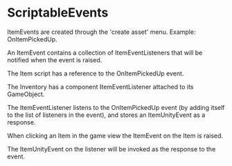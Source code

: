 # ScriptableEvents

ItemEvents are created through the 'create asset' menu. Example: OnItemPickedUp.

An ItemEvent contains a collection of ItemEventListeners that will be notified when the event is raised.

The Item script has a reference to the OnItemPickedUp event.

The Inventory has a component ItemEventListener attached to its GameObject.

The ItemEventListener listens to the OnItemPickedUp event (by adding itself to the list of listeners in the event), and stores an ItemUnityEvent as a response.

When clicking an Item in the game view the ItemEvent on the Item is raised.

The ItemUnityEvent on the listener will be invoked as the response to the event.
